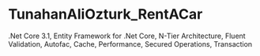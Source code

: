 # TunahanAliOzturk_RentACar


.Net Core 3.1,
Entity Framework for .Net Core,
N-Tier Architecture,
Fluent Validation,
Autofac,
Cache,
Performance,
Secured Operations,
Transaction
